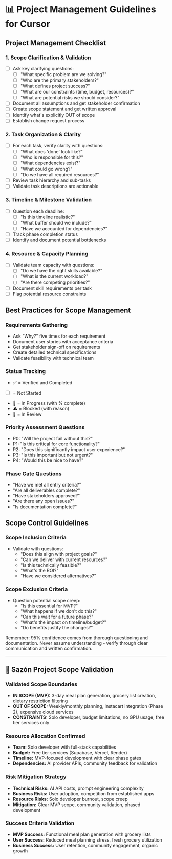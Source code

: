# 📊 Project Management Guidelines for Cursor

## Project Management Checklist

### 1. Scope Clarification & Validation
- [ ] Ask key clarifying questions:
  - [ ] "What specific problem are we solving?"
  - [ ] "Who are the primary stakeholders?"
  - [ ] "What defines project success?"
  - [ ] "What are our constraints (time, budget, resources)?"
  - [ ] "What are potential risks we should consider?"
- [ ] Document all assumptions and get stakeholder confirmation
- [ ] Create scope statement and get written approval
- [ ] Identify what's explicitly OUT of scope
- [ ] Establish change request process

### 2. Task Organization & Clarity
- [ ] For each task, verify clarity with questions:
  - [ ] "What does 'done' look like?"
  - [ ] "Who is responsible for this?"
  - [ ] "What dependencies exist?"
  - [ ] "What could go wrong?"
  - [ ] "Do we have all required resources?"
- [ ] Review task hierarchy and sub-tasks
- [ ] Validate task descriptions are actionable

### 3. Timeline & Milestone Validation
- [ ] Question each deadline:
  - [ ] "Is this timeline realistic?"
  - [ ] "What buffer should we include?"
  - [ ] "Have we accounted for dependencies?"
- [ ] Track phase completion status
- [ ] Identify and document potential bottlenecks

### 4. Resource & Capacity Planning
- [ ] Validate team capacity with questions:
  - [ ] "Do we have the right skills available?"
  - [ ] "What is the current workload?"
  - [ ] "Are there competing priorities?"
- [ ] Document skill requirements per task
- [ ] Flag potential resource constraints

## Best Practices for Scope Management

### Requirements Gathering
- Ask "Why?" five times for each requirement
- Document user stories with acceptance criteria
- Get stakeholder sign-off on requirements
- Create detailed technical specifications
- Validate feasibility with technical team

### Status Tracking
- ✅ = Verified and Completed
- [ ] = Not Started
- 🚧 = In Progress (with % complete)
- ⚠️ = Blocked (with reason)
- 🔄 = In Review

### Priority Assessment Questions
- P0: "Will the project fail without this?"
- P1: "Is this critical for core functionality?"
- P2: "Does this significantly impact user experience?"
- P3: "Is this important but not urgent?"
- P4: "Would this be nice to have?"

### Phase Gate Questions
- "Have we met all entry criteria?"
- "Are all deliverables complete?"
- "Have stakeholders approved?"
- "Are there any open issues?"
- "Is documentation complete?"

## Scope Control Guidelines

### Scope Inclusion Criteria
- Validate with questions:
  - "Does this align with project goals?"
  - "Can we deliver with current resources?"
  - "Is this technically feasible?"
  - "What's the ROI?"
  - "Have we considered alternatives?"

### Scope Exclusion Criteria
- Question potential scope creep:
  - "Is this essential for MVP?"
  - "What happens if we don't do this?"
  - "Can this wait for a future phase?"
  - "What's the impact on timeline/budget?"
  - "Do benefits justify the changes?"

Remember: 95% confidence comes from thorough questioning and documentation. Never assume understanding - verify through clear communication and written confirmation.

---

## 🎯 **Sazón Project Scope Validation**

### **Validated Scope Boundaries**
- **IN SCOPE (MVP):** 3-day meal plan generation, grocery list creation, dietary restriction filtering
- **OUT OF SCOPE:** Weekly/monthly planning, Instacart integration (Phase 2), expensive cloud services
- **CONSTRAINTS:** Solo developer, budget limitations, no GPU usage, free tier services only

### **Resource Allocation Confirmed**
- **Team:** Solo developer with full-stack capabilities
- **Budget:** Free tier services (Supabase, Vercel, Render)
- **Timeline:** MVP-focused development with clear phase gates
- **Dependencies:** AI provider APIs, community feedback for validation

### **Risk Mitigation Strategy**
- **Technical Risks:** AI API costs, prompt engineering complexity
- **Business Risks:** User adoption, competition from established apps
- **Resource Risks:** Solo developer burnout, scope creep
- **Mitigation:** Clear MVP scope, community validation, phased development

### **Success Criteria Validation**
- **MVP Success:** Functional meal plan generation with grocery lists
- **User Success:** Reduced meal planning stress, fresh grocery utilization
- **Business Success:** User retention, community engagement, organic growth
